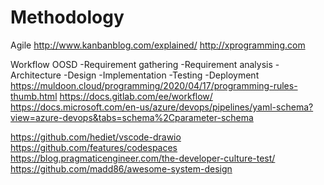 # Methodology

Agile
http://www.kanbanblog.com/explained/
http://xprogramming.com

Workflow OOSD
-Requirement gathering
-Requirement analysis
-Architecture
-Design
-Implementation
-Testing
-Deployment
https://muldoon.cloud/programming/2020/04/17/programming-rules-thumb.html
https://docs.gitlab.com/ee/workflow/
https://docs.microsoft.com/en-us/azure/devops/pipelines/yaml-schema?view=azure-devops&tabs=schema%2Cparameter-schema

https://github.com/hediet/vscode-drawio
https://github.com/features/codespaces
https://blog.pragmaticengineer.com/the-developer-culture-test/
https://github.com/madd86/awesome-system-design